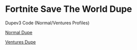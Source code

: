 # Fortnite Save The World Dupe

Dupev3 Code (Normal/Ventures Profiles)

[Normal Dupe](https://github.com/Ri524ch/Save-The-World-Dupe/blob/main/normaldupe)

[Ventures Dupe](https://github.com/Ri524ch/Save-The-World-Dupe/blob/main/venturesdupe)
